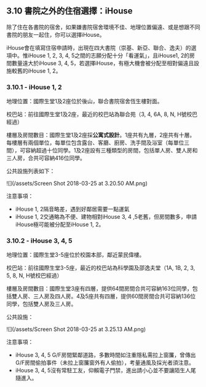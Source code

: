 ## 3.10 書院之外的住宿選擇：iHouse

除了住在各書院的宿舍，如果嫌書院宿舍環境不佳、地理位置偏遠、或是想跟不同書院的朋友一起住，你可以選擇iHouse。

iHouse會在填寫住宿申請時，出現在四大書院（崇基、新亞、聯合、逸夫）的選項中。惟iHouse 1, 2, 3, 4, 5之間的志願分配十分「看運氣」，且iHouse1, 2的房間數量遠大於iHouse 3, 4, 5，若選擇iHouse，有極大機會被分配至相對偏遠且設施較舊的iHouse 1, 2。

### 3.10.1 - iHouse 1, 2

地理位置：國際生堂1及2座位於後山，聯合書院宿舍恆生樓對面。

校巴站：前往國際生堂1及2座，最近的校巴站為聯合苑（3, 4, 6A, 8, N, H號校巴經過）

樓層及房間數目：國際生堂1及2座採**公寓式設計**。1座共有九層，2座共有十層。每樓層有兩個單位，每單位包含露台、客廳、廚房、洗手間及浴室（每單位三間），可容納超過十位同學。1及2座設有三種類型的房間，包括單人房、雙人房和三人房，合共可容納416位同學。

公共設施列表如下：

![](/assets/Screen Shot 2018-03-25 at 3.20.50 AM.png)

注意事項：

* iHouse 1, 2隔音略差，遇到好鄰居需要一點運氣
* iHouse 1, 2交通略為不便、建物相對iHouse 3, 4 ,5老舊，但房間數多，申請iHouse極可能被分配至iHouse 1, 2。

### 3.10.2 - iHouse 3, 4, 5

地理位置：國際生堂3-5座位於校園本部，鄰近蒙民偉樓。

校巴站：前往國際生堂3-5座，最近的校巴站為科學園及邵逸夫堂（1A, 1B, 2, 3, 5, 8, N, H號校巴經過）

樓層及房間數目：國際生堂3座有四層，提供64間房間合共可容納163位同學，包括雙人房、三人房及四人房。4及5座共有四層，提供60間房間合共可容納136位同學，包括雙人房及三人房。

公共設施：

![](/assets/Screen Shot 2018-03-25 at 3.25.13 AM.png)

注意事項：

* iHouse 3, 4, 5 G/F房間緊鄰道路，多數時間如注重隱私需拉上窗簾，曾傳出G/F房間偷拍事件（未拉上窗簾窗外有人偷拍），考量通風及採光者須注意。
* iHouse 3, 4, 5沒有常駐工友，仰賴電子門禁，進出請小心並不要讓陌生人尾隨進入。




